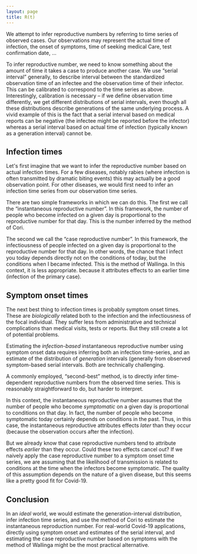 ```yaml
---
layout: page
title: R(t)
---
```


We attempt to infer reproductive numbers by referring to time series of observed cases. Our observations may represent the actual time of infection, the onset of symptoms, time of seeking medical Care, test confirmation date, …

To infer reproductive number, we need to know something about the amount of time it takes a case to produce another case. We use “serial interval” generally, to describe interval between the standardized observation time of an infectee and the observation time of their infector. This can be calibrated to correspond to the time series as above. Interestingly, calibration is necessary – if we define observation time differently, we get different distributions of serial intervals, even though all these distributions describe generations of the same underlying process. A vivid example of this is the fact that a serial interval based on medical reports can be negative (the infectee might be reported before the infector) whereas a serial interval based on actual time of infection (typically known as a generation interval) cannot be. 

## Infection times

Let's first imagine that we want to infer the reproductive number based on actual infection times. For a few diseases, notably rabies (where infection is often transmitted by dramatic biting events) this may actually be a good observation point. For other diseases, we would first need to infer an infection time series from our observation time series.

There are two simple frameworks in which we can do this. The first we call the “instantaneous reproductive number”. In this framework, the number of people who become infected on a given day is proportional to the reproductive number for that day. This is the number inferred by the method of Cori.

The second we call the “case reproductive number”. In this framework, the infectiousness of people infected on a given day is proportional to the reproductive number for that day. In other words, the chance that I infect you today depends directly not on the conditions of today, but the conditions when I became infected. This is the method of Wallinga. In this context, it is less appropriate. because it attributes effects to an earlier time (infection of the primary case).

## Symptom onset times

The next best thing to infection times is probably symptom onset times. These are _biologically_ related both to the infection and the infectiousness of the focal individual. They suffer less from administrative and technical complications than medical visits, tests or reports. But they still create a lot of potential problems.

Estimating the _infection-based_ instantaneous reproductive number using symptom onset data requires inferring both an infection time-series, and an estimate of the distribution of _generation_ intervals (generally from observed symptom-based serial intervals. Both are technically challenging.

A commonly employed, “second-best” method, is to directly infer time-dependent reproductive numbers from the observed time series. This is reasonably straightforward to do, but harder to interpret.

In this context, the instantaneous reproductive number assumes that the number of people who become _symptomatic_ on a given day is proportional to conditions on that day. In fact, the number of people who become symptomatic today certainly depends on conditions in the past. Thus, in this case, the instantaneous reproductive attributes effects _later_ than they occur (because the observation occurs after the infection).

But we already know that case reproductive numbers tend to attribute effects _earlier_ than they occur. Could these two effects cancel out? If we naively apply the case reproductive number to a symptom onset time series, we are assuming that the likelihood of transmission is related to conditions at the time when the infectors become symptomatic. The quality of this assumption depends on the nature of a given disease, but this seems like a pretty good fit for Covid-19.

## Conclusion

In an _ideal_ world, we would estimate the generation-interval distribution, infer infection time series, and use the method of Cori to estimate the instantaneous reproduction number. For real-world Covid-19 applications, directly using symptom onset and estimates of the serial interval, and estimating the case reproductive number based on symptoms with the method of Wallinga might be the most practical alternative.

